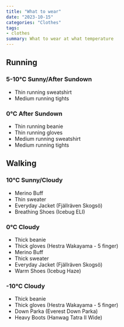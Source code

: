 ```yaml
---
title: "What to wear"
date: "2023-10-15"
categories: "Clothes"
tags:
- clothes
summary: What to wear at what temperature
---
```


## Running

### 5-10°C Sunny/After Sundown

* Thin running sweatshirt
* Medium running tights

### 0°C After Sundown

* Thin running beanie
* Thin running gloves
* Medium running sweatshirt
* Medium running tights

## Walking

### 10°C Sunny/Cloudy

* Merino Buff
* Thin sweater
* Everyday Jacket (Fjällräven Skogsö)
* Breathing Shoes (Icebug ELI)

### 0°C Cloudy

* Thick beanie
* Thick gloves (Hestra Wakayama - 5 finger)
* Merino Buff
* Thick sweater
* Everyday Jacket (Fjällräven Skogsö)
* Warm Shoes (Icebug Haze)

### -10°C Cloudy

* Thick beanie
* Thick gloves (Hestra Wakayama - 5 finger)
* Down Parka (Everest Down Parka)
* Heavy Boots (Hanwag Tatra II Wide)
